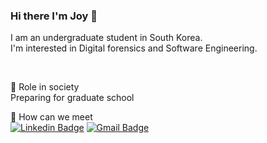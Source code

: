 ### Hi there I'm Joy 👋
I am an undergraduate student in South Korea.<br>
I'm interested in Digital forensics and Software Engineering.<br>


<br>

🌱  Role in society<br>
Preparing for graduate school<br>

💬 How can we meet<br>
[![Linkedin Badge](https://img.shields.io/badge/-LinkedIn-blue?style=flat-square&logo=Linkedin&logoColor=white&link=https://www.linkedin.com/in/jeongyoonlee2015/?locale=en_US)](https://www.linkedin.com/in/jeongyoonlee2015/?locale=en_US) [![Gmail Badge](https://img.shields.io/badge/Gmail-d14836?style=flat-square&logo=Gmail&logoColor=white&link=mailto:happyjoy2005@gmail.com)](mailto:happyjoy2005@gmail.com)<br>




<!--
**jeongyoonlee2015/jeongyoonlee2015** is a ✨ _special_ ✨ repository because its `README.md` (this file) appears on your GitHub profile.

Here are some ideas to get you started:

- 🔭 I’m currently working on ...
- 🌱 I’m currently learning ...
- 👯 I’m looking to collaborate on ...
- 🤔 I’m looking for help with ...
- 💬 Ask me about ...
- 📫 How to reach me: ...
- 😄 Pronouns: ...
- ⚡ Fun fact: ...
<div align=center> </div>

	
  [![Hits](https://hits.seeyoufarm.com/api/count/incr/badge.svg?url=https%3A%2F%2Fgithub.com%2Fjeongyoonlee2015)](https://hits.seeyoufarm.com) 
	
  </div>
-->


